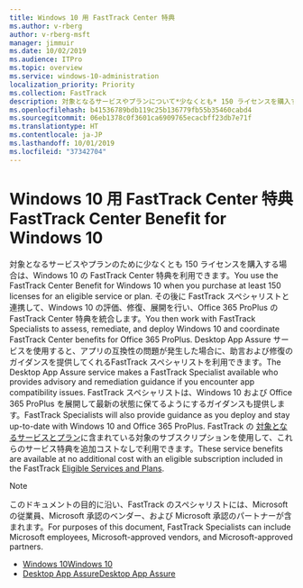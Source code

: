 ```yaml
---
title: Windows 10 用 FastTrack Center 特典
ms.author: v-rberg
author: v-rberg-msft
manager: jimmuir
ms.date: 10/02/2019
ms.audience: ITPro
ms.topic: overview
ms.service: windows-10-administration
localization_priority: Priority
ms.collection: FastTrack
description: 対象となるサービスやプランについて*少なくとも* 150 ライセンスを購入する場合は、Windows 10 用 FastTrack Center 特典を利用できます。
ms.openlocfilehash: b41536789bdb119c25b136779fb55b35460cabd4
ms.sourcegitcommit: 06eb1378c0f3601ca6909765ecacbff23db7e71f
ms.translationtype: HT
ms.contentlocale: ja-JP
ms.lasthandoff: 10/01/2019
ms.locfileid: "37342704"
---
```

# <a name="fasttrack-center-benefit-for-windows-10"></a><span data-ttu-id="75916-103">Windows 10 用 FastTrack Center 特典</span><span class="sxs-lookup"><span data-stu-id="75916-103">FastTrack Center Benefit for Windows 10</span></span>

<span data-ttu-id="75916-104">対象となるサービスやプランのために少なくとも 150 ライセンスを購入する場合は、Windows 10 の FastTrack Center 特典を利用できます。</span><span class="sxs-lookup"><span data-stu-id="75916-104">You use the FastTrack Center Benefit for Windows 10 when you purchase  at least  150 licenses for an eligible service or plan.</span></span> <span data-ttu-id="75916-105">その後に FastTrack スペシャリストと連携して、Windows 10 の評価、修復、展開を行い、Office 365 ProPlus の FastTrack Center 特典を統合します。</span><span class="sxs-lookup"><span data-stu-id="75916-105">You then work with FastTrack Specialists to assess, remediate, and deploy Windows 10 and coordinate FastTrack Center benefits for Office 365 ProPlus.</span></span> <span data-ttu-id="75916-106">Desktop App Assure サービスを使用すると、アプリの互換性の問題が発生した場合に、助言および修復のガイダンスを提供してくれるFastTrack スペシャリストを利用できます。</span><span class="sxs-lookup"><span data-stu-id="75916-106">The Desktop App Assure service makes a FastTrack Specialist available who provides advisory and remediation guidance if you encounter app compatibility issues.</span></span>  <span data-ttu-id="75916-107">FastTrack スペシャリストは、Windows 10 および Office 365 ProPlus を展開して最新の状態に保てるようにするガイダンスも提供します。</span><span class="sxs-lookup"><span data-stu-id="75916-107">FastTrack Specialists will also provide guidance as you deploy and stay up-to-date with Windows 10 and Office 365 ProPlus.</span></span> <span data-ttu-id="75916-108">FastTrack の [対象となるサービスとプラン](M365-eligible-services-and-plans.md)に含まれている対象のサブスクリプションを使用して、これらのサービス特典を追加コストなしで利用できます。</span><span class="sxs-lookup"><span data-stu-id="75916-108">These service benefits are available at no additional cost with an eligible subscription included in the FastTrack [Eligible Services and Plans](M365-eligible-services-and-plans.md).</span></span>
  
> [!NOTE]
> <span data-ttu-id="75916-109">このドキュメントの目的に沿い、FastTrack のスペシャリストには、Microsoft の従業員、Microsoft 承認のベンダー、および Microsoft 承認のパートナーが含まれます。</span><span class="sxs-lookup"><span data-stu-id="75916-109">For purposes of this document, FastTrack Specialists can include Microsoft employees, Microsoft-approved vendors, and Microsoft-approved partners.</span></span> 
    
- [<span data-ttu-id="75916-110">Windows 10</span><span class="sxs-lookup"><span data-stu-id="75916-110">Windows 10</span></span>](Win-10-windows-10.md)
- [<span data-ttu-id="75916-111">Desktop App Assure</span><span class="sxs-lookup"><span data-stu-id="75916-111">Desktop App Assure</span></span>](Win-10-desktop-app-assure.md)
  

  

 